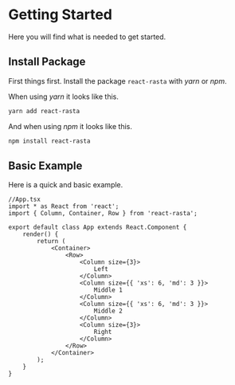 # Getting Started

Here you will find what is needed to get started.

## Install Package

First things first. Install the package `react-rasta` with *yarn* or *npm*.

When using *yarn* it looks like this.

```powershell
yarn add react-rasta
```

And when using *npm* it looks like this.

```powershell
npm install react-rasta
```

## Basic Example

Here is a quick and basic example.

```tsx
//App.tsx
import * as React from 'react';
import { Column, Container, Row } from 'react-rasta';

export default class App extends React.Component {
    render() {
        return (
            <Container>
                <Row>
                    <Column size={3}>
                        Left
                    </Column>
                    <Column size={{ 'xs': 6, 'md': 3 }}>
                        Middle 1
                    </Column>
                    <Column size={{ 'xs': 6, 'md': 3 }}>
                        Middle 2
                    </Column>
                    <Column size={3}>
                        Right
                    </Column>
                </Row>
            </Container>
        );
    }
}
```
